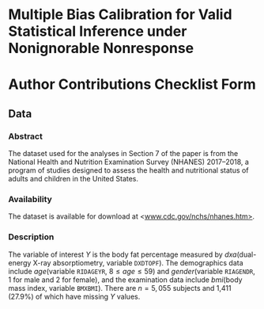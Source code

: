 # Multiple Bias Calibration for Valid Statistical Inference under Nonignorable Nonresponse

# Author Contributions Checklist Form

## Data

### Abstract

The dataset used for the analyses in Section 7 of the paper is from the
National Health and Nutrition Examination Survey (NHANES) 2017–2018,
a program of studies designed to assess the health and nutritional status
of adults and children in the United States.

### Availability 

The dataset is available for download at <www.cdc.gov/nchs/nhanes.htm>.

### Description

The variable of interest $Y$ is the body fat percentage measured by *dxa*(dual-energy X-ray absorptiometry, variable `DXDTOPF`). The demographics data include *age*(variable `RIDAGEYR`, $8 \le \mathit{age} \le 59$) and *gender*(variable `RIAGENDR`, 1 for male and 2 for female), and the examination data include *bmi*(body mass index, variable `BMXBMI`). There are $n = 5,055$ subjects and 1,411 (27.9\%) of which have missing $Y$ values.

